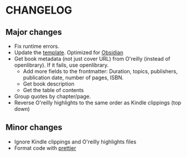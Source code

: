# CHANGELOG

## Major changes

- Fix runtime errors.
- Update the [template](./templates.js). Optimized for [Obsidian](https://obsidian.md/)
- Get book metadata (not just cover URL) from O'reilly (instead of openlibrary). If it fails, use openlibrary.
  - Add more fields to the frontmatter: Duration, topics, publishers, publication date, number of pages, ISBN.
  - Get book description
  - Get the table of contents
- Group quotes by chapter/page.
- Reverse O'reilly highlights to the same order as Kindle clippings (top down)

## Minor changes

- Ignore Kindle clippings and O'reilly highlights files
- Format code with [prettier](https://prettier.io/)
